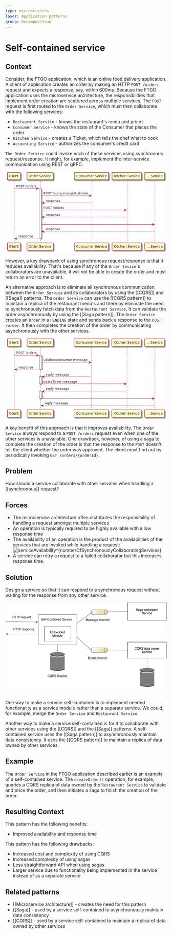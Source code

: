 ```yaml
---
type: microservices
layer: Application patterns
group: Decomposition
---
```

# Self-contained service

## Context

Consider, the FTGO application, which is an online food delivery application. A client of application creates an order by making an HTTP `POST /orders` request and expects a response, say, within 600ms. Because the FTGO application uses the microservice architecture, the responsibilities that implement order creation are scattered across multiple services. The `POST` request is first routed to the `Order Service`, which must then collaborate with the following services:
- `Restaurant Service` - knows the restaurant's menu and prices
- `Consumer Service` - knows the state of the Consumer that places the order
- `Kitchen Service` - creates a Ticket, which tells the chef what to cook
- `Accounting Service` - authorizes the consumer's credit card

`The Order Service` could invoke each of these services using synchronous request/response. It might, for example, implement the inter-service communication using REST or gRPC.

![](Order-Service-synchronous.png)

However, a key drawback of using synchronous request/response is that it reduces availability. That's because if any of the `Order Sevice`'s collaborators are unavailable, it will not be able to create the order and must return an error to the client.

An alternative approach is to eliminate all synchronous communication between the `Order Service` and its collaborators by using the [[CQRS]] and [[Saga]] patterns. The `Order Service` can use the [[CQRS pattern]] to maintain a replica of the restaurant menu's and there by eliminate the need to synchronously fetch data from the `Restaurant Service`. It can validate the order asynchronously by using the [[Saga pattern]]. The `Order Service` creates an `Order` in a `PENDING` state and sends back a response to the `POST /order`. It then completes the creation of the order by communicating asynchronously with the other services.

![](Order-Service-asynchronous.png)

A key benefit of this approach is that it improves availability. The `Order Service` always respond to a `POST /orders` request even when one of the other services is unavailable. One drawback, however, of using a saga to complete the creation of the order is that the response to the `POST` doesn't tell the client whether the order was approved. The client must find out by periodically invoking `GET /orders/{orderId}`.

## Problem

How should a service collaborate with other services when handling a [[synchronous]] request?

## Forces

- The microservice architecture often distributes the responsibility of handling a request amongst multiple services
- An operation is typically required to be highly available with a low response time
- The availability of an operation is the product of the availabilities of the services that are invoked while handling a request: ![serviceAvailability^{numberOfSynchronouslyCollaboratingServices}](https://render.githubusercontent.com/render/math?math=serviceAvailability^{numberOfSynchronouslyCollaboratingServices})
- A service can retry a request to a failed collaborator but this increases response time.

## Solution

Design a service so that it can respond to a synchronous request without waiting for the response from any other service.

![](SelfContainedService.png)

One way to make a service self-contained is to implement needed functionality as a service module rather than a separate service. We could, for example, merge the `Order Service` and `Restaurant Service`.

Another way to make a service self-contained is for it to collaborate with other services using the [[CQRS]] and the [[Saga]] patterns. A self-contained service uses the [[Saga pattern]] to asynchronously maintain data consistency. It uses the [[CQRS pattern]] to maintain a replica of data owned by other services.

## Example

The `Order Service` in the FTGO application described earlier is an example of a self-contained service. The `createOrder()` operation, for example, queries a CQRS replica of data owned by the `Restaurant Service` to validate and price the order, and then initiates a saga to finish the creation of the order.

## Resulting Context

This pattern has the following benefits:
- Improved availability and response time

This pattern has the following drawbacks:
- Increased cost and complexity of using CQRS
- Increased complexity of using sagas
- Less straightforward API when using sagas
- Larger service due to functionality being implemented in the service instead of as a separate service

## Related patterns

- [[Microservice architecture]] - creates the need for this pattern
- [[Saga]] - used by a service self-contained to asynchronously maintain data consistency
- [[CQRS]] - used by a service self-contained to maintain a replica of data owned by other services
